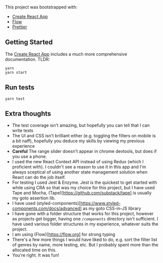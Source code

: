 This project was bootstrapped with:

- [Create React App](https://github.com/facebookincubator/create-react-app)
- [Flow](https://flow.org)
- [Prettier](https://github.com/prettier/prettier)

## Getting Started

The [Create React App](https://github.com/facebookincubator/create-react-app) includes a much more comprehensive documentation. TLDR:

```
yarn
yarn start
```

## Run tests

```
yarn test
```

## Extra thoughts

- The test coverage isn't amazing, but hopefully you can tell that I can write tests
- The UI and CSS isn't brilliant either (e.g. toggling the filters on mobile is a bit naff), hopefully you deduce my skills by viewing my previous experience
- **Careful** The range slider doesn't appear in chrome devtools, but does if you use a phone.
- I used the new React Context API instead of using Redux (which I proficient with). I couldn't see a reason to use it in this app and I'm always sceptical of using another state management solution when React can do the job itself.
- For testing I used Jest & Enzyme. Jest is the quickest to get started with while using CRA so that was my choice for this project, but I have used Tape and Mocha, (Tape)[https://github.com/substack/tape] is usually my goto assertion lib.
- I have used (styled-components)[https://www.styled-components.com/docs/advanced] as my goto CSS-in-JS library
- I have gone with a folder structure that works for this project, however as projects get bigger, having one `/components` directory isn't sufficient. I have used various folder structures in my experience, whatever suits the project.
- I am using (Flow)[https://flow.org] for strong typing
- There's a few more things I would have liked to do, e.g. sort the filter list of genres by name, more testing, etc. But I probably spent more than the allocated time on this.
- You're right. It was fun!
